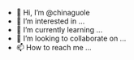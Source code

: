 - 👋 Hi, I’m @chinaguole
- 👀 I’m interested in ...
- 🌱 I’m currently learning ...
- 💞️ I’m looking to collaborate on ...
- 📫 How to reach me ...

<!---
chinaguole/chinaguole is a ✨ special ✨ repository because its `README.md` (this file) appears on your GitHub profile.
You can click the Preview link to take a look at your changes.
--->

